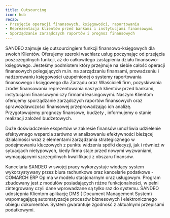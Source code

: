 ```yaml
---
title: Outsourcing
icon: hub
recap:
- Przejęcie operacji finansowych, księgowości, raportowania
- Reprezentacja klientów przed bankami i instytucjami finansowymi
- Sporządzanie zarządczych raportów i prognoz finansowych
---
```

SANDEO zajmuje się outsourcingiem funkcji ﬁnansowo-księgowych dla swoich Klientów.
Oferujemy szeroki wachlarz usług poczynając od przejęcia poszczególnych funkcji, aż do
całkowitego zastąpienia działu ﬁnansowo-księgowego. Jesteśmy podmiotem który przejmuje
na siebie całość operacji ﬁnansowych polegających m.in. na zarządzaniu ﬁnansami,
prowadzeniu i nadzorowaniu księgowości uzupełnionej o systemy raportowania ﬁnansowego
i księgowego dla Zarządu oraz Właścicieli ﬁrm, pozyskiwania źródeł ﬁnansowania
reprezentowania naszych klientów przed bankami, instytucjami ﬁnansowymi czy ﬁrmami
leasingowymi. Naszym Klientom oferujemy sporządzanie zarządczych raportów ﬁnansowych
oraz sprawozdawczości ﬁnansowej przeprowadzając ich analizę. Przygotowujemy prognozy
ﬁnansowe, budżety , informujemy o stanie realizacji założeń budżetowych.

Duże doświadczenie ekspertów w zakresie ﬁnansów umożliwia udzielenie efektywnego
wsparcia zarówno w analizowaniu efektywności bieżącej działalności wraz z elementami
zarządzania strategicznego w podejmowaniu kluczowych z punktu widzenia spółki decyzji, jak i również w sytuacjach nietypowych, kiedy ﬁrma staje przed nowymi wyzwaniami, wymagającymi szczególnych kwaliﬁkacji z obszaru ﬁnansów.

Kancelaria SANDEO w swojej pracy wykorzystuje wiodący system wykorzystywany przez
biura rachunkowe oraz kancelarie podatkowe - COMARCH ERP Op ma w modelu
stacjonarnym oraz usługowym. Program zbudowany jest z modułów posiadających różne
funkcjonalności, w pełni zintegrowany czyli dane wprowadzane są tylko raz do systemu.
SANDEO udostępnia Klientom aplikację DMS ( Document Management System)
wspomagającą automatyzacje procesów biznesowych i elektronicznego obiegu dokumentów.
System gwarantuje zgodność z aktualnymi przepisami podatkowymi.